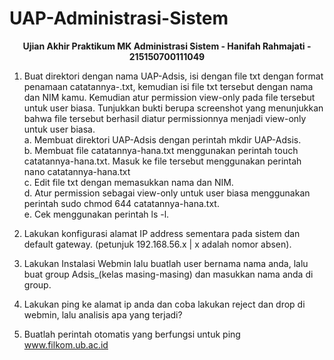 # UAP-Administrasi-Sistem

<div align="center">
<strong><p>Ujian Akhir Praktikum MK Administrasi Sistem - Hanifah Rahmajati - 215150700111049</p></strong>
</div>

1. Buat direktori dengan nama UAP-Adsis, isi dengan file txt dengan format penamaan catatannya-<nama kamu>.txt, kemudian isi file txt tersebut dengan nama dan NIM kamu. Kemudian atur permission view-only pada file tersebut untuk user biasa. 
Tunjukkan bukti berupa screenshot yang menunjukkan bahwa file tersebut berhasil diatur permissionnya menjadi view-only untuk user biasa.  
a. Membuat direktori UAP-Adsis dengan perintah mkdir UAP-Adsis.  
b. Membuat file catatannya-hana.txt menggunakan perintah touch catatannya-hana.txt. Masuk ke file tersebut menggunakan perintah nano catatannya-hana.txt  
c. Edit file txt dengan memasukkan nama dan NIM.  
d. Atur permission sebagai view-only untuk user biasa menggunakan perintah sudo chmod 644 catatannya-hana.txt.  
e. Cek menggunakan perintah ls -l.  
  
2. Lakukan konfigurasi alamat IP address sementara pada sistem dan default gateway. (petunjuk 192.168.56.x | x adalah nomor absen).
  
3. Lakukan Instalasi Webmin lalu buatlah user bernama nama anda, lalu buat group Adsis_(kelas masing-masing) dan masukkan nama anda di group.
  
4. Lakukan ping ke alamat ip anda dan coba lakukan reject dan drop di webmin, lalu analisis apa yang terjadi?
  
5. Buatlah perintah otomatis yang berfungsi untuk ping www.filkom.ub.ac.id
